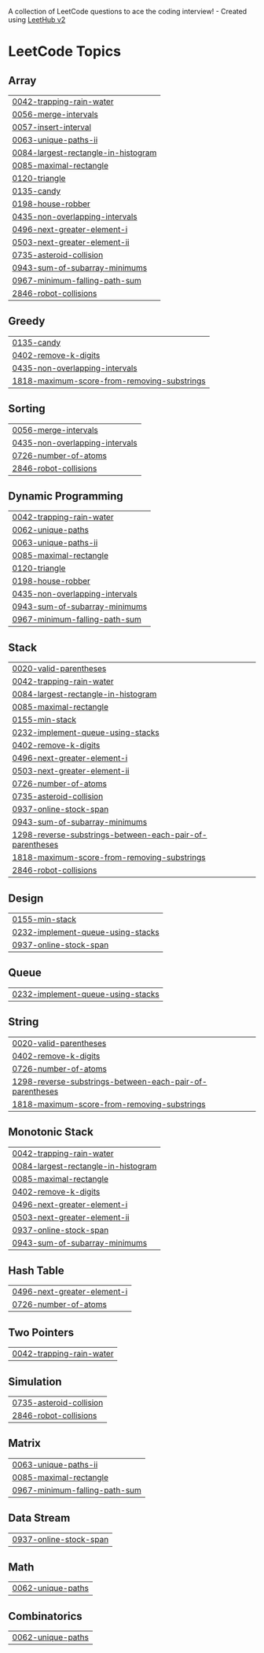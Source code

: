 A collection of LeetCode questions to ace the coding interview! - Created using [LeetHub v2](https://github.com/arunbhardwaj/LeetHub-2.0)
<!---LeetCode Topics Start-->
# LeetCode Topics
## Array
|  |
| ------- |
| [0042-trapping-rain-water](https://github.com/tarun02jain/code-dump/tree/master/0042-trapping-rain-water) |
| [0056-merge-intervals](https://github.com/tarun02jain/code-dump/tree/master/0056-merge-intervals) |
| [0057-insert-interval](https://github.com/tarun02jain/code-dump/tree/master/0057-insert-interval) |
| [0063-unique-paths-ii](https://github.com/tarun02jain/code-dump/tree/master/0063-unique-paths-ii) |
| [0084-largest-rectangle-in-histogram](https://github.com/tarun02jain/code-dump/tree/master/0084-largest-rectangle-in-histogram) |
| [0085-maximal-rectangle](https://github.com/tarun02jain/code-dump/tree/master/0085-maximal-rectangle) |
| [0120-triangle](https://github.com/tarun02jain/code-dump/tree/master/0120-triangle) |
| [0135-candy](https://github.com/tarun02jain/code-dump/tree/master/0135-candy) |
| [0198-house-robber](https://github.com/tarun02jain/code-dump/tree/master/0198-house-robber) |
| [0435-non-overlapping-intervals](https://github.com/tarun02jain/code-dump/tree/master/0435-non-overlapping-intervals) |
| [0496-next-greater-element-i](https://github.com/tarun02jain/code-dump/tree/master/0496-next-greater-element-i) |
| [0503-next-greater-element-ii](https://github.com/tarun02jain/code-dump/tree/master/0503-next-greater-element-ii) |
| [0735-asteroid-collision](https://github.com/tarun02jain/code-dump/tree/master/0735-asteroid-collision) |
| [0943-sum-of-subarray-minimums](https://github.com/tarun02jain/code-dump/tree/master/0943-sum-of-subarray-minimums) |
| [0967-minimum-falling-path-sum](https://github.com/tarun02jain/code-dump/tree/master/0967-minimum-falling-path-sum) |
| [2846-robot-collisions](https://github.com/tarun02jain/code-dump/tree/master/2846-robot-collisions) |
## Greedy
|  |
| ------- |
| [0135-candy](https://github.com/tarun02jain/code-dump/tree/master/0135-candy) |
| [0402-remove-k-digits](https://github.com/tarun02jain/code-dump/tree/master/0402-remove-k-digits) |
| [0435-non-overlapping-intervals](https://github.com/tarun02jain/code-dump/tree/master/0435-non-overlapping-intervals) |
| [1818-maximum-score-from-removing-substrings](https://github.com/tarun02jain/code-dump/tree/master/1818-maximum-score-from-removing-substrings) |
## Sorting
|  |
| ------- |
| [0056-merge-intervals](https://github.com/tarun02jain/code-dump/tree/master/0056-merge-intervals) |
| [0435-non-overlapping-intervals](https://github.com/tarun02jain/code-dump/tree/master/0435-non-overlapping-intervals) |
| [0726-number-of-atoms](https://github.com/tarun02jain/code-dump/tree/master/0726-number-of-atoms) |
| [2846-robot-collisions](https://github.com/tarun02jain/code-dump/tree/master/2846-robot-collisions) |
## Dynamic Programming
|  |
| ------- |
| [0042-trapping-rain-water](https://github.com/tarun02jain/code-dump/tree/master/0042-trapping-rain-water) |
| [0062-unique-paths](https://github.com/tarun02jain/code-dump/tree/master/0062-unique-paths) |
| [0063-unique-paths-ii](https://github.com/tarun02jain/code-dump/tree/master/0063-unique-paths-ii) |
| [0085-maximal-rectangle](https://github.com/tarun02jain/code-dump/tree/master/0085-maximal-rectangle) |
| [0120-triangle](https://github.com/tarun02jain/code-dump/tree/master/0120-triangle) |
| [0198-house-robber](https://github.com/tarun02jain/code-dump/tree/master/0198-house-robber) |
| [0435-non-overlapping-intervals](https://github.com/tarun02jain/code-dump/tree/master/0435-non-overlapping-intervals) |
| [0943-sum-of-subarray-minimums](https://github.com/tarun02jain/code-dump/tree/master/0943-sum-of-subarray-minimums) |
| [0967-minimum-falling-path-sum](https://github.com/tarun02jain/code-dump/tree/master/0967-minimum-falling-path-sum) |
## Stack
|  |
| ------- |
| [0020-valid-parentheses](https://github.com/tarun02jain/code-dump/tree/master/0020-valid-parentheses) |
| [0042-trapping-rain-water](https://github.com/tarun02jain/code-dump/tree/master/0042-trapping-rain-water) |
| [0084-largest-rectangle-in-histogram](https://github.com/tarun02jain/code-dump/tree/master/0084-largest-rectangle-in-histogram) |
| [0085-maximal-rectangle](https://github.com/tarun02jain/code-dump/tree/master/0085-maximal-rectangle) |
| [0155-min-stack](https://github.com/tarun02jain/code-dump/tree/master/0155-min-stack) |
| [0232-implement-queue-using-stacks](https://github.com/tarun02jain/code-dump/tree/master/0232-implement-queue-using-stacks) |
| [0402-remove-k-digits](https://github.com/tarun02jain/code-dump/tree/master/0402-remove-k-digits) |
| [0496-next-greater-element-i](https://github.com/tarun02jain/code-dump/tree/master/0496-next-greater-element-i) |
| [0503-next-greater-element-ii](https://github.com/tarun02jain/code-dump/tree/master/0503-next-greater-element-ii) |
| [0726-number-of-atoms](https://github.com/tarun02jain/code-dump/tree/master/0726-number-of-atoms) |
| [0735-asteroid-collision](https://github.com/tarun02jain/code-dump/tree/master/0735-asteroid-collision) |
| [0937-online-stock-span](https://github.com/tarun02jain/code-dump/tree/master/0937-online-stock-span) |
| [0943-sum-of-subarray-minimums](https://github.com/tarun02jain/code-dump/tree/master/0943-sum-of-subarray-minimums) |
| [1298-reverse-substrings-between-each-pair-of-parentheses](https://github.com/tarun02jain/code-dump/tree/master/1298-reverse-substrings-between-each-pair-of-parentheses) |
| [1818-maximum-score-from-removing-substrings](https://github.com/tarun02jain/code-dump/tree/master/1818-maximum-score-from-removing-substrings) |
| [2846-robot-collisions](https://github.com/tarun02jain/code-dump/tree/master/2846-robot-collisions) |
## Design
|  |
| ------- |
| [0155-min-stack](https://github.com/tarun02jain/code-dump/tree/master/0155-min-stack) |
| [0232-implement-queue-using-stacks](https://github.com/tarun02jain/code-dump/tree/master/0232-implement-queue-using-stacks) |
| [0937-online-stock-span](https://github.com/tarun02jain/code-dump/tree/master/0937-online-stock-span) |
## Queue
|  |
| ------- |
| [0232-implement-queue-using-stacks](https://github.com/tarun02jain/code-dump/tree/master/0232-implement-queue-using-stacks) |
## String
|  |
| ------- |
| [0020-valid-parentheses](https://github.com/tarun02jain/code-dump/tree/master/0020-valid-parentheses) |
| [0402-remove-k-digits](https://github.com/tarun02jain/code-dump/tree/master/0402-remove-k-digits) |
| [0726-number-of-atoms](https://github.com/tarun02jain/code-dump/tree/master/0726-number-of-atoms) |
| [1298-reverse-substrings-between-each-pair-of-parentheses](https://github.com/tarun02jain/code-dump/tree/master/1298-reverse-substrings-between-each-pair-of-parentheses) |
| [1818-maximum-score-from-removing-substrings](https://github.com/tarun02jain/code-dump/tree/master/1818-maximum-score-from-removing-substrings) |
## Monotonic Stack
|  |
| ------- |
| [0042-trapping-rain-water](https://github.com/tarun02jain/code-dump/tree/master/0042-trapping-rain-water) |
| [0084-largest-rectangle-in-histogram](https://github.com/tarun02jain/code-dump/tree/master/0084-largest-rectangle-in-histogram) |
| [0085-maximal-rectangle](https://github.com/tarun02jain/code-dump/tree/master/0085-maximal-rectangle) |
| [0402-remove-k-digits](https://github.com/tarun02jain/code-dump/tree/master/0402-remove-k-digits) |
| [0496-next-greater-element-i](https://github.com/tarun02jain/code-dump/tree/master/0496-next-greater-element-i) |
| [0503-next-greater-element-ii](https://github.com/tarun02jain/code-dump/tree/master/0503-next-greater-element-ii) |
| [0937-online-stock-span](https://github.com/tarun02jain/code-dump/tree/master/0937-online-stock-span) |
| [0943-sum-of-subarray-minimums](https://github.com/tarun02jain/code-dump/tree/master/0943-sum-of-subarray-minimums) |
## Hash Table
|  |
| ------- |
| [0496-next-greater-element-i](https://github.com/tarun02jain/code-dump/tree/master/0496-next-greater-element-i) |
| [0726-number-of-atoms](https://github.com/tarun02jain/code-dump/tree/master/0726-number-of-atoms) |
## Two Pointers
|  |
| ------- |
| [0042-trapping-rain-water](https://github.com/tarun02jain/code-dump/tree/master/0042-trapping-rain-water) |
## Simulation
|  |
| ------- |
| [0735-asteroid-collision](https://github.com/tarun02jain/code-dump/tree/master/0735-asteroid-collision) |
| [2846-robot-collisions](https://github.com/tarun02jain/code-dump/tree/master/2846-robot-collisions) |
## Matrix
|  |
| ------- |
| [0063-unique-paths-ii](https://github.com/tarun02jain/code-dump/tree/master/0063-unique-paths-ii) |
| [0085-maximal-rectangle](https://github.com/tarun02jain/code-dump/tree/master/0085-maximal-rectangle) |
| [0967-minimum-falling-path-sum](https://github.com/tarun02jain/code-dump/tree/master/0967-minimum-falling-path-sum) |
## Data Stream
|  |
| ------- |
| [0937-online-stock-span](https://github.com/tarun02jain/code-dump/tree/master/0937-online-stock-span) |
## Math
|  |
| ------- |
| [0062-unique-paths](https://github.com/tarun02jain/code-dump/tree/master/0062-unique-paths) |
## Combinatorics
|  |
| ------- |
| [0062-unique-paths](https://github.com/tarun02jain/code-dump/tree/master/0062-unique-paths) |
<!---LeetCode Topics End-->